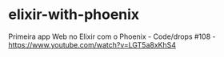 # elixir-with-phoenix
Primeira app Web no Elixir com o Phoenix - Code/drops #108 - https://www.youtube.com/watch?v=LGT5a8xKhS4
